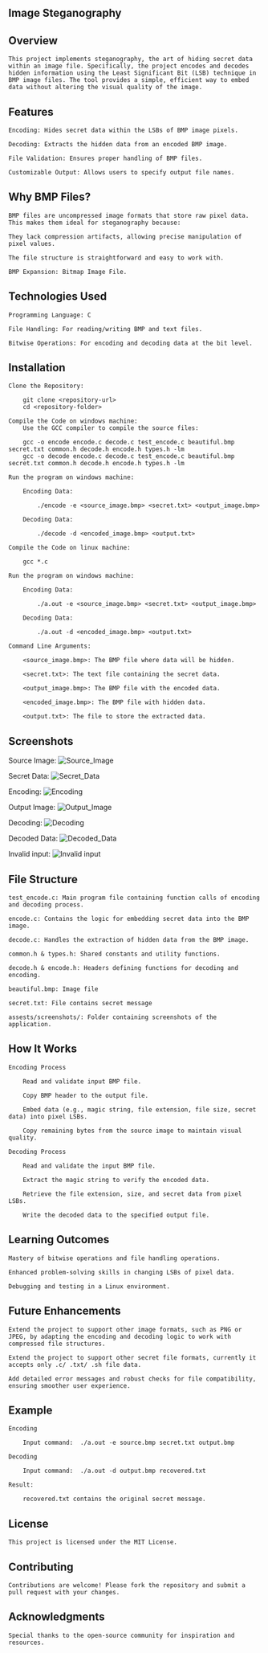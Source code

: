 ## Image Steganography

## Overview

    This project implements steganography, the art of hiding secret data within an image file. Specifically, the project encodes and decodes hidden information using the Least Significant Bit (LSB) technique in BMP image files. The tool provides a simple, efficient way to embed data without altering the visual quality of the image.

## Features

    Encoding: Hides secret data within the LSBs of BMP image pixels.

    Decoding: Extracts the hidden data from an encoded BMP image.

    File Validation: Ensures proper handling of BMP files.

    Customizable Output: Allows users to specify output file names.

## Why BMP Files?

    BMP files are uncompressed image formats that store raw pixel data. This makes them ideal for steganography because:

    They lack compression artifacts, allowing precise manipulation of pixel values.

    The file structure is straightforward and easy to work with.

    BMP Expansion: Bitmap Image File.

## Technologies Used

    Programming Language: C

    File Handling: For reading/writing BMP and text files.

    Bitwise Operations: For encoding and decoding data at the bit level.

## Installation

    Clone the Repository:

        git clone <repository-url>
        cd <repository-folder>

    Compile the Code on windows machine:
        Use the GCC compiler to compile the source files:

        gcc -o encode encode.c decode.c test_encode.c beautiful.bmp secret.txt common.h decode.h encode.h types.h -lm
        gcc -o decode encode.c decode.c test_encode.c beautiful.bmp secret.txt common.h decode.h encode.h types.h -lm

    Run the program on windows machine:
    
        Encoding Data:

            ./encode -e <source_image.bmp> <secret.txt> <output_image.bmp>

        Decoding Data:

            ./decode -d <encoded_image.bmp> <output.txt>

    Compile the Code on linux machine:

        gcc *.c

    Run the program on windows machine:
    
        Encoding Data:

            ./a.out -e <source_image.bmp> <secret.txt> <output_image.bmp>

        Decoding Data:

            ./a.out -d <encoded_image.bmp> <output.txt>

    Command Line Arguments:

        <source_image.bmp>: The BMP file where data will be hidden.

        <secret.txt>: The text file containing the secret data.

        <output_image.bmp>: The BMP file with the encoded data.

        <encoded_image.bmp>: The BMP file with hidden data.

        <output.txt>: The file to store the extracted data.

## Screenshots
Source Image:
![Source_Image](./assests/screenshots/beautiful.bmp)

Secret Data:
![Secret_Data](./assests/screenshots/secret_data.png)

Encoding:
![Encoding](./assests/screenshots/encode.png)

Output Image:
![Output_Image](./assests/screenshots/output.bmp)

Decoding:
![Decoding](./assests/screenshots/decode.png)

Decoded Data:
![Decoded_Data](./assests/screenshots/decode_data.png)

Invalid input:
![Invalid input](./assests/screenshots/invalid.png)

## File Structure

    test_encode.c: Main program file containing function calls of encoding and decoding process.

    encode.c: Contains the logic for embedding secret data into the BMP image.

    decode.c: Handles the extraction of hidden data from the BMP image.

    common.h & types.h: Shared constants and utility functions.

    decode.h & encode.h: Headers defining functions for decoding and encoding.

    beautiful.bmp: Image file 

    secret.txt: File contains secret message

    assests/screenshots/: Folder containing screenshots of the application.

## How It Works

    Encoding Process

        Read and validate input BMP file.

        Copy BMP header to the output file.

        Embed data (e.g., magic string, file extension, file size, secret data) into pixel LSBs.

        Copy remaining bytes from the source image to maintain visual quality.

    Decoding Process

        Read and validate the input BMP file.

        Extract the magic string to verify the encoded data.

        Retrieve the file extension, size, and secret data from pixel LSBs.

        Write the decoded data to the specified output file.

## Learning Outcomes

    Mastery of bitwise operations and file handling operations.

    Enhanced problem-solving skills in changing LSBs of pixel data.

    Debugging and testing in a Linux environment.

## Future Enhancements

    Extend the project to support other image formats, such as PNG or JPEG, by adapting the encoding and decoding logic to work with compressed file structures.

    Extend the project to support other secret file formats, currently it accepts only .c/ .txt/ .sh file data.

    Add detailed error messages and robust checks for file compatibility, ensuring smoother user experience.

## Example

    Encoding

        Input command:  ./a.out -e source.bmp secret.txt output.bmp

    Decoding

        Input command:  ./a.out -d output.bmp recovered.txt

    Result:

        recovered.txt contains the original secret message.

## License

    This project is licensed under the MIT License.

## Contributing

    Contributions are welcome! Please fork the repository and submit a pull request with your changes.

## Acknowledgments

    Special thanks to the open-source community for inspiration and resources.
